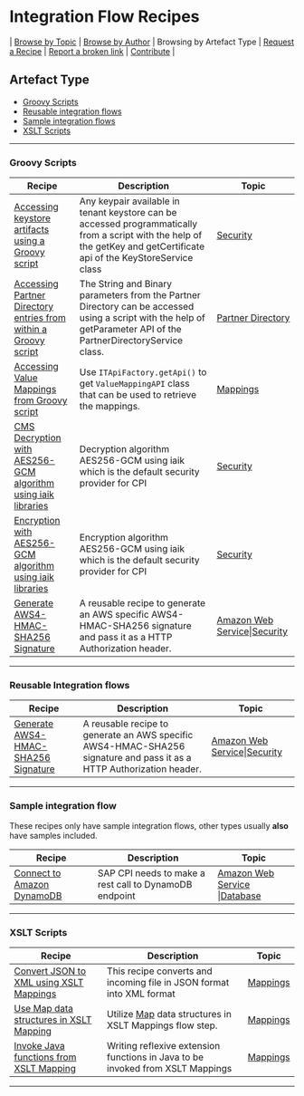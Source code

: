 # Integration Flow Recipes
\| [Browse by Topic](../readme.md)  \| [Browse by Author](../author.md) \| Browsing by Artefact Type \| [Request a Recipe](https://github.com/SAP-samples/cloud-integration-flow/issues/new?assignees=&labels=Recipe%20Request&template=recipe-request.md&title=How+to++) \| [Report a broken link](https://github.com/SAP-samples/cloud-integration-flow/issues/new?assignees=&labels=documentation&template=bug_report.md&title=Broken%20Link) \| [Contribute](https://github.com/SAP-samples/apibusinesshub-integration-recipes/blob/master/CONTRIBUTING.md) \|

## Artefact Type
* [Groovy Scripts](#groovy-scripts)
* [Reusable integration flows](#reusable-integration-flows)
* [Sample integration flows](#sample-integration-flow)
* [XSLT Scripts](#xslt-scripts)

****

### Groovy Scripts
Recipe|Description|Topic
---|---|---|
[Accessing keystore artifacts using a Groovy script](AccessTenantKeystoreusingScript) |Any keypair available in tenant keystore can be accessed programmatically from a script with the help of the getKey and getCertificate api of the KeyStoreService class|[Security](../readme.md#security)|
[Accessing Partner Directory entries from within a Groovy script](Accessing-Partner-Directory-entries-from-within-a-script)|The String and Binary parameters from the Partner Directory can be accessed using a script with the help of getParameter API of the PartnerDirectoryService class. | [Partner Directory](readme.md#partner-directory) |
[Accessing Value Mappings from Groovy script](AccessValueMappingsDynamicallyScript)|Use ```ITApiFactory.getApi()``` to get ```ValueMappingAPI``` class that can be used to retrieve the mappings.|[Mappings](../readme.md#mappings)|
[CMS Decryption with AES256-GCM algorithm using iaik libraries](Decryption_using_AES_GCM_iaik)|Decryption algorithm AES256-GCM using iaik which is the default security provider for CPI|[Security](../readme.md#security)|
[Encryption with AES256-GCM algorithm using iaik libraries](Encryption_using_AES_GCM_iaik)|Encryption algorithm AES256-GCM using iaik which is the default security provider for CPI|[Security](../readme.md#security)|
[Generate AWS4-HMAC-SHA256 Signature](GenerateAWS4_HMAC_SHA256)| A reusable recipe to generate an AWS specific AWS4-HMAC-SHA256 signature and pass it as a HTTP Authorization header.|[Amazon Web Service](../readme.md#amazon-web-service)\|[Security](../readme.md#security)|

***

### Reusable Integration flows
Recipe|Description|Topic
---|---|---|
[Generate AWS4-HMAC-SHA256 Signature](GenerateAWS4_HMAC_SHA256)| A reusable recipe to generate an AWS specific AWS4-HMAC-SHA256 signature and pass it as a HTTP Authorization header.|[Amazon Web Service](../readme.md#amazon-web-service)\|[Security](../readme.md#security)|

***

### Sample integration flow
These recipes only have sample integration flows, other types usually **also** have samples included.

Recipe|Description|Topic
---|---|---|
[Connect to Amazon DynamoDB](ConnectToAWSDynmoDB)|SAP CPI needs to make a rest call to DynamoDB endpoint|[Amazon Web Service](../readme.md#amazon-web-service) \|[Database](../readme.md#database)|

***

### XSLT Scripts
Recipe|Description|Topic
---|---|---|
[Convert JSON to XML using XSLT Mappings](ConvertJsonToXMLusingXSLT30)|This recipe converts and incoming file in JSON format into XML format |[Mappings](../readme.md#mappings)|
[Use Map data structures in XSLT Mapping](ConstructMapDataStructsUsingXSLT30)|Utilize [Map](https://www.w3.org/TR/xslt-30/#map) data structures in XSLT Mappings flow step.|[Mappings](../readme.md#mappings)|
[Invoke Java functions from XSLT Mapping](InvokeJavaFunctionsFromXSLT30)|Writing reflexive extension functions in Java to be invoked from XSLT Mappings | [Mappings](../readme.md#mappings) |

***
